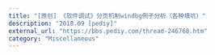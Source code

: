 ```yaml
---
title: "[原创] 《软件调试》分页机制windbg例子分析（各种填坑）"
description: "2018.09 [pediy]"
external_url: "https://bbs.pediy.com/thread-246768.htm"
category: "Miscellaneous"
---
```


